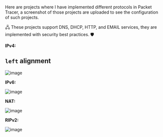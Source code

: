 Here are projects where I have implemented different protocols in Packet Tracer, a screenshot of those projects are uploaded to see the configuration of such projects. 

🖧 These projects support DNS, DHCP, HTTP, and EMAIL services, they are implemented with security best practices. :shield:

**IPv4:**

## `left` alignment


![image](https://user-images.githubusercontent.com/49244752/113150419-bb1f0f00-923c-11eb-80e7-0ce0f774c150.png)

**IPv6:**

![image](https://user-images.githubusercontent.com/49244752/113150580-e7d32680-923c-11eb-88bb-2822577bd8fb.png)

**NAT:**

![image](https://user-images.githubusercontent.com/49244752/119275566-82892980-bc1e-11eb-9b9f-470327b8d9d8.png)

**RIPv2:**

![image](https://user-images.githubusercontent.com/49244752/119275613-c54b0180-bc1e-11eb-8e86-99c8811ac343.png)
